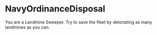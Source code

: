 # NavyOrdinanceDisposal
You are a Landmine Sweeper. Try to save the fleet by detonating as many landmines as you can.
